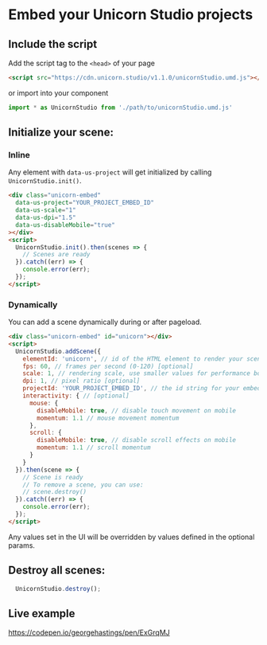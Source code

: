 # Embed your Unicorn Studio projects

## Include the script

Add the script tag to the `<head>` of your page
```html
<script src="https://cdn.unicorn.studio/v1.1.0/unicornStudio.umd.js"></script>
```

or import into your component
```js
import * as UnicornStudio from './path/to/unicornStudio.umd.js'
```

## Initialize your scene:

### Inline
Any element with `data-us-project` will get initialized by calling `UnicornStudio.init()`.
```html
<div class="unicorn-embed"
  data-us-project="YOUR_PROJECT_EMBED_ID"
  data-us-scale="1"
  data-us-dpi="1.5"
  data-us-disableMobile="true"
></div>
<script>
  UnicornStudio.init().then(scenes => {
    // Scenes are ready
  }).catch((err) => {
    console.error(err);
  });
</script>
```
### Dynamically
You can add a scene dynamically during or after pageload. 
```html
<div class="unicorn-embed" id="unicorn"></div>
<script>
  UnicornStudio.addScene({
    elementId: 'unicorn', // id of the HTML element to render your scene in (the scene will use its dimensions)
    fps: 60, // frames per second (0-120) [optional]
    scale: 1, // rendering scale, use smaller values for performance boost (0.25-1) [optional]
    dpi: 1, // pixel ratio [optional]
    projectId: 'YOUR_PROJECT_EMBED_ID', // the id string for your embed (get this from "embed" export)
    interactivity: { // [optional]
      mouse: {
        disableMobile: true, // disable touch movement on mobile
        momentum: 1.1 // mouse movement momentum
      },
      scroll: {
        disableMobile: true, // disable scroll effects on mobile
        momentum: 1.1 // scroll momentum
      }
    }
  }).then(scene => {
    // Scene is ready
    // To remove a scene, you can use:
    // scene.destroy()
  }).catch((err) => {
    console.error(err);
  });
</script>
```
Any values set in the UI will be overridden by values defined in the optional params. 

## Destroy all scenes:
```js
  UnicornStudio.destroy();
```

## Live example
https://codepen.io/georgehastings/pen/ExGrqMJ
